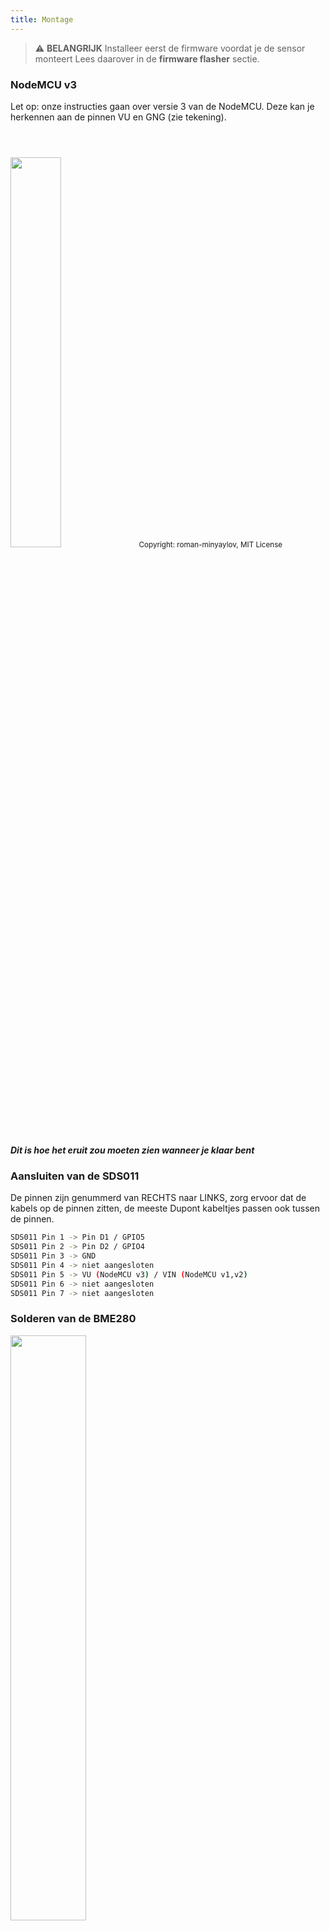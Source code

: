 ```yaml
---
title: Montage
---
```


> ⚠️ **BELANGRIJK**
Installeer eerst de firmware voordat je de sensor monteert
Lees daarover in de __firmware flasher__ sectie.

### NodeMCU v3
Let op: onze instructies gaan over versie 3 van de NodeMCU. Deze kan je herkennen aan de pinnen VU en GNG (zie tekening).

<img src="../docs/airrohr/airrohr-wiring-sds011-bme280.jpg" style="width:40%; margin-top: 3em" loading="lazy"/>
<small>Copyright: roman-minyaylov, MIT License</small>

##### Dit is hoe het eruit zou moeten zien wanneer je klaar bent


### Aansluiten van de SDS011
De pinnen zijn genummerd van RECHTS naar LINKS, zorg ervoor dat de kabels op de pinnen zitten, de meeste Dupont kabeltjes passen ook tussen de pinnen.
```bash
SDS011 Pin 1 -> Pin D1 / GPIO5
SDS011 Pin 2 -> Pin D2 / GPIO4
SDS011 Pin 3 -> GND
SDS011 Pin 4 -> niet aangesloten
SDS011 Pin 5 -> VU (NodeMCU v3) / VIN (NodeMCU v1,v2)
SDS011 Pin 6 -> niet aangesloten
SDS011 Pin 7 -> niet aangesloten
```

### Solderen van de BME280
<img src="../docs/airrohr/solder-a-bme-280.jpeg" style="width:49%; padding-right: 0.5em" class="items-center" loading="lazy"/>
<img src="../docs/airrohr/solder-bme-280.jpeg" style="width:49%;" loading="lazy"/>

Steek de pinheader vanaf de achterkant (dekant zonder componenten) door het BME280 bord. Soldeer vanaf de kant met de componenten. De afstand tussen de pinnen is erg klein, dus wees geduldig en voorzichtig. De truuk is om de soldeerbout tegen de pin te houden, deze op te warmen en dan de soldeer toe te voegen.

### Aansluiten van de BME280
Pinnen zijn genummerd van LINKS naar RECHTS.
```bash
VIN -> Pin 3V3 (3.3V)
GND->  GND/G
SDA -> PIN D3
SCL -> Pin D4
```

### Testen
Voordat je nu alles in elkaar gaat zetten, is het verstandig om eerst te testen of de set werkt. Sluit de sensor aan op de USB voeding en wacht tot de senser een wifi server heeft opgezet. Zoek daarvoor naar een draadloos netwerk met de naam "airrohr_<sensor_UID>". Maak daar verbinding mee en ga in je browser naar http://192.168.4.1/config. Stel bij Sensors in dat je geen DHT22 hebt maar een BME280. Dit hoeft uiteraard maar 1 keer en bij latere stappen dus niet meer. Sla dit op en herstart het station. Wacht tot het airrohr wifi netwerk weer bereikbaar is, maak verbinding en ga naar http://192.168.4.1/values en kijk of er goede metingen binnenkomen.
Lees over het configureren eventueel meer in de __Configuratie__ sectie. Optioneel kun je de configuratie ook eerst doen, voordat je verder gaat met in elkaar zetten.


### Alles bij elkaar binden

##### Bind de NodeMCU en de SDS011 samen
<img src="../docs/airrohr/tie-air-quality-sensor-together.jpeg" style="display: block" loading="lazy"/>
Gebruik een kabelbinder om de NodeMCU en de SDS011-sensor aan elkaar te verbinden zodat de WiFi-antenne van de sensor afwijst

##### Verbind de flexibele slang
<img src="../docs/airrohr/sds011-with-tube.jpeg" style="width:49%; padding-right: 0.5em" loading="lazy"/>
<img src="../docs/airrohr/bme280-tied-to-tube.jpeg" style="width:49%;" loading="lazy"/>

* Steek de flexibele slang op de SDS011 sensor
* Gebruik een kabelbinder om de BME280-temperatuursensor aan de slang te binden
* Haal de USB-kabel door de pijp. Monteer de SDS011 met de NodeMCU naar boven wijzend en de ventilator naar beneden
 
 ##### Stop de sensor in de pijp
* Duw de onderdelen in de pijp, zodat ze stevig vast zitten
* De USB-kabel, flexibele slang en de BME280 zouden uit de pijp moeten steken
* Duw het andere pijpdeel op de eerste

<img src="../docs/airrohr/sds011-jammed-into-tube.jpeg" loading="lazy"/>

 ##### Afwerking
* Positioneer de temperatuursensor op de flexibele slang, zodat deze bij het uiteinde van de pijp zit.
* Knip de flexibele slang af aan het eind van de pijp
* Optioneel: je kan de open einden van de pijp bedekken met een fijn gaas. Zo kan de lucht circuleren maar hou je insecten buiten.
 
<img src="../docs/airrohr/position-bme280.jpeg" loading="lazy"/>
